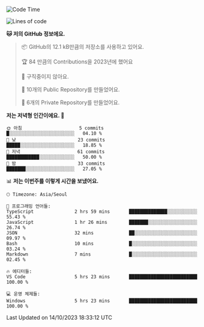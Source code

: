   <!--START_SECTION:waka-->
![Code Time](http://img.shields.io/badge/Code%20Time-224%20hrs%2052%20mins-blue)

![Lines of code](https://img.shields.io/badge/%EC%A0%80%EB%8A%94%20%EC%97%AC%ED%83%9C%EA%B9%8C%EC%A7%80%20-146.5%20thousand%20%EC%A4%84%EC%9D%98%20%EC%BD%94%EB%93%9C%EB%A5%BC%20%EC%9E%91%EC%84%B1%ED%96%88%EC%96%B4%EC%9A%94.-blue)

**🐱 저의 GitHub 정보에요.** 

> 📦 GitHub의 12.1 kB만큼의 저장소를 사용하고 있어요. 
 > 
> 🏆 84 만큼의 Contributions을 2023년에 했어요
 > 
> 🚫 구직중이지 않아요.
 > 
> 📜 10개의 Public Repository를 만들었어요. 
 > 
> 🔑 6개의 Private Repository를 만들었어요. 
 > 
**저는 저녁형 인간이에요. 🦉** 

```text
🌞 아침                     5 commits           █░░░░░░░░░░░░░░░░░░░░░░░░   04.10 % 
🌆 낮　                     23 commits          █████░░░░░░░░░░░░░░░░░░░░   18.85 % 
🌃 저녁                     61 commits          ████████████░░░░░░░░░░░░░   50.00 % 
🌙 밤　                     33 commits          ███████░░░░░░░░░░░░░░░░░░   27.05 % 
```


📊 **저는 이번주를 이렇게 시간을 보냈어요.** 

```text
🕑︎ Timezone: Asia/Seoul

💬 프로그래밍 언어들: 
TypeScript               2 hrs 59 mins       ██████████████░░░░░░░░░░░   55.43 % 
JavaScript               1 hr 26 mins        ███████░░░░░░░░░░░░░░░░░░   26.74 % 
JSON                     32 mins             ██░░░░░░░░░░░░░░░░░░░░░░░   09.97 % 
Bash                     10 mins             █░░░░░░░░░░░░░░░░░░░░░░░░   03.24 % 
Markdown                 7 mins              █░░░░░░░░░░░░░░░░░░░░░░░░   02.45 % 

🔥 에디터들: 
VS Code                  5 hrs 23 mins       █████████████████████████   100.00 % 

💻 운영 체제들: 
Windows                  5 hrs 23 mins       █████████████████████████   100.00 % 
```


 Last Updated on 14/10/2023 18:33:12 UTC
<!--END_SECTION:waka-->

